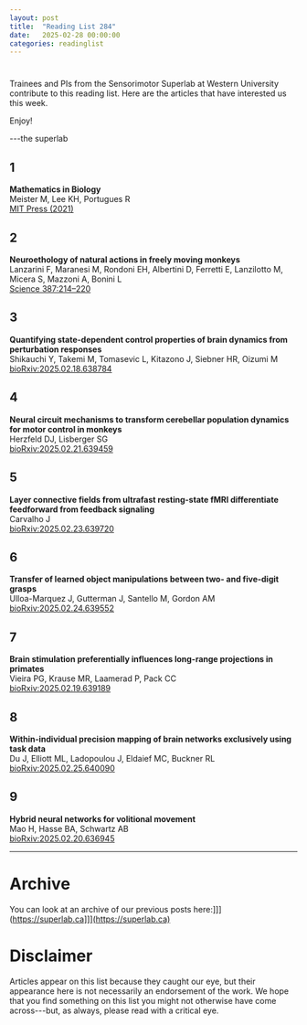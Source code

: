```yaml
---
layout: post
title:  "Reading List 284"
date:   2025-02-28 00:00:00
categories: readinglist
---
```


# 

Trainees and PIs from the Sensorimotor Superlab at Western University contribute to this reading list. Here are the articles that have interested us this week.  

Enjoy!  

---the superlab


## 1
**Mathematics in Biology**  
Meister M, Lee KH, Portugues R  
[MIT Press (2021)](https://mitpress.mit.edu/9780262049405/mathematics-in-biology/)

## 2
**Neuroethology of natural actions in freely moving monkeys**  
Lanzarini F, Maranesi M, Rondoni EH, Albertini D, Ferretti E, Lanzilotto M, Micera S, Mazzoni A, Bonini L  
[Science 387:214–220](https://www.science.org/doi/10.1126/science.adq6510)

## 3
**Quantifying state-dependent control properties of brain dynamics from perturbation responses**  
Shikauchi Y, Takemi M, Tomasevic L, Kitazono J, Siebner HR, Oizumi M  
[bioRxiv:2025.02.18.638784](https://www.biorxiv.org/content/10.1101/2025.02.18.638784v1.abstract)

## 4
**Neural circuit mechanisms to transform cerebellar population dynamics for motor control in monkeys**  
Herzfeld DJ, Lisberger SG  
[bioRxiv:2025.02.21.639459](https://www.biorxiv.org/content/10.1101/2025.02.21.639459v1.abstract)

## 5
**Layer connective fields from ultrafast resting-state fMRI differentiate feedforward from feedback signaling**  
Carvalho J  
[bioRxiv:2025.02.23.639720](https://www.biorxiv.org/content/10.1101/2025.02.23.639720v1.abstract)

## 6
**Transfer of learned object manipulations between two- and five-digit grasps**  
Ulloa-Marquez J, Gutterman J, Santello M, Gordon AM  
[bioRxiv:2025.02.24.639552](https://www.biorxiv.org/content/10.1101/2025.02.24.639552v1.abstract)

## 7
**Brain stimulation preferentially influences long-range projections in primates**  
Vieira PG, Krause MR, Laamerad P, Pack CC  
[bioRxiv:2025.02.19.639189](https://www.biorxiv.org/content/10.1101/2025.02.19.639189v1.abstract)

## 8
**Within-individual precision mapping of brain networks exclusively using task data**  
Du J, Elliott ML, Ladopoulou J, Eldaief MC, Buckner RL  
[bioRxiv:2025.02.25.640090](https://www.biorxiv.org/content/10.1101/2025.02.25.640090v1.abstract)

## 9
**Hybrid neural networks for volitional movement**  
Mao H, Hasse BA, Schwartz AB  
[bioRxiv:2025.02.20.636945](https://www.biorxiv.org/content/10.1101/2025.02.20.636945v2.abstract)


---

# Archive
You can look at an archive of our previous posts here:]]](https://superlab.ca]]](https://superlab.ca)


# Disclaimer
Articles appear on this list because they caught our eye, but their appearance here is not necessarily an endorsement of the work. We hope that you find something on this list you might not otherwise have come across---but, as always, please read with a critical eye.
